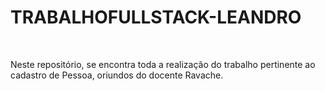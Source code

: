 # TRABALHOFULLSTACK-LEANDRO <br>
<br>

Neste repositório, se encontra toda a realização do trabalho pertinente ao cadastro de Pessoa, oriundos do docente Ravache.
